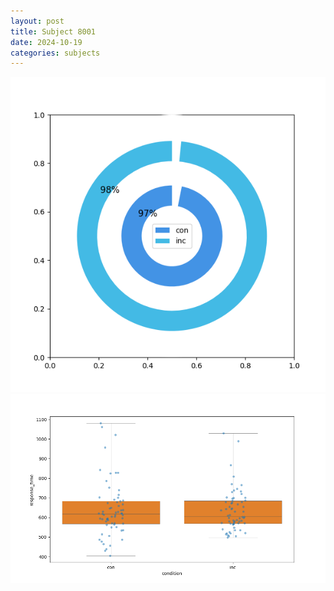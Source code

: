 ```yaml
---
layout: post
title: Subject 8001
date: 2024-10-19
categories: subjects
---
```


![](data/8001/run-1/8001_accuracy_by_condition.png)
![](data/8001/run-1/8001_rt.png)
